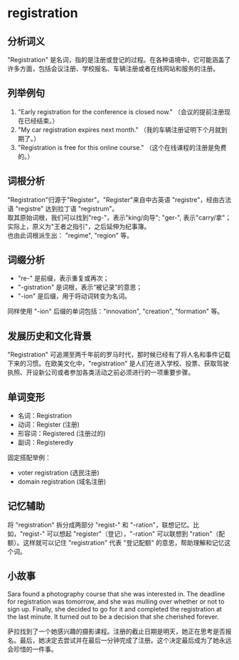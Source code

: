 # registration

## 分析词义

  

"Registration" 是名词，指的是注册或登记的过程。在各种语境中，它可能涵盖了许多方面，包括会议注册、学校报名、车辆注册或者在线网站和服务的注册。

  

## 列举例句

  

1.  "Early registration for the conference is closed now." （会议的提前注册现在已经结束。）
2.  "My car registration expires next month." （我的车辆注册证明下个月就到期了。）
3.  "Registration is free for this online course." （这个在线课程的注册是免费的。）

  

## 词根分析

  

"Registration"归源于"Register"。"Register"来自中古英语 "registre"，经由古法语 "registre" 达到拉丁语 "registrum"。  
取其原始词根，我们可以找到"reg-"，表示"king/向导"; "ger-", 表示"carry/拿"；实际上，原义为"王者之指引"，之后延伸为纪事簿。  
也由此词根派生出： "regime", "region" 等。

  

## 词缀分析

  

*   "re-" 是前缀，表示重复或再次；
*   "-gistration" 是词根，表示“被记录”的意思；
*   "-ion" 是后缀，用于将动词转变为名词。

  

同样使用 "-ion" 后缀的单词包括："innovation", "creation", "formation" 等。

  

## 发展历史和文化背景

  

"Registration" 可追溯至两千年前的罗马时代，那时候已经有了将人名和事件记载下来的习惯。在欧美文化中，"registration" 是人们在进入学校、投票、获取驾驶执照、开设新公司或者参加各类活动之前必须进行的一项重要步骤。

  

## 单词变形

  

*   名词：Registration
*   动词：Register (注册)
*   形容词：Registered (注册过的)
*   副词：Registeredly

  

固定搭配举例：

  

*   voter registration (选民注册)
*   domain registration (域名注册)

  

## 记忆辅助

  

将 "registration" 拆分成两部分 "regist-" 和 "-ration"，联想记忆。比如，"regist-" 可以想起 "register"（登记），"-ration" 可以联想到 "ration"（配额）。这样就可以记住 "registration" 代表 "登记配额" 的意思，帮助理解和记忆这个词。

  

## 小故事

  

Sara found a photography course that she was interested in. The deadline for registration was tomorrow, and she was mulling over whether or not to sign up. Finally, she decided to go for it and completed the registration at the last minute. It turned out to be a decision that she cherished forever.

  

萨拉找到了一个她感兴趣的摄影课程。注册的截止日期是明天，她正在思考是否报名。最后，她决定去尝试并在最后一分钟完成了注册。这个决定最后成为了她永远会珍惜的一件事。
